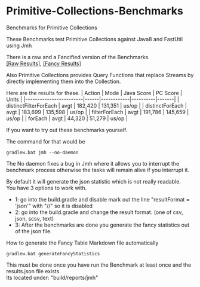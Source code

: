 # Primitive-Collections-Benchmarks
Benchmarks for Primitive Collections

These Benchmarks test Primitive Collections against Java8 and FastUtil using Jmh

There is a raw and a Fancified version of the Benchmarks.     
[[Raw Results]](benchmarkResults.txt), [[Fancy Results]](BENCHMARKS.md)

Also Primitive Collections provides Query Functions that replace Streams by directly implementing them into the Collection.

Here are the results for these.
|        Action          | Mode | Java Score | PC Score | Units |
|------------------------|------|------------|----------|-------|
| distinctFilterForEach  | avgt |   182,420  |  131,351 | us/op |
| distinctForEach        | avgt |   183,699  |  135,598 | us/op |
| filterForEach          | avgt |   191,786  |  145,659 | us/op |
| forEach                | avgt |    44,320  |   51,279 | us/op |

If you want to try out these benchmarks yourself.      

The command for that would be 
```
gradlew.bat jmh --no-daemon
```
The No daemon fixes a bug in Jmh where it allows you to interrupt the benchmark process otherwise the tasks will remain alive if you interrupt it.

By default it will generate the json statistic which is not really readable.      
You have 3 options to work with.      
- 1: go into the build.gradle and disable mark out the line "resultFormat = 'json'" with "//" so it is disabled
- 2: go into the build.gradle and change the result format. (one of csv, json, scsv, text)
- 3: After the benchmarks are done you generate the fancy statistics out of the json file.

How to generate the Fancy Table Markdown file automatically      
```
gradlew.bat generateFancyStatistics
```
This must be done once you have run the Benchmark at least once and the results.json file exists.      
Its located under: "build/reports/jmh"
